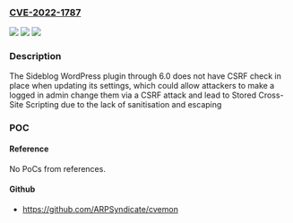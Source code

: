 ### [CVE-2022-1787](https://cve.mitre.org/cgi-bin/cvename.cgi?name=CVE-2022-1787)
![](https://img.shields.io/static/v1?label=Product&message=Sideblog%20WordPress%20Plugin&color=blue)
![](https://img.shields.io/static/v1?label=Version&message=6.0%3C%3D%206.0%20&color=brighgreen)
![](https://img.shields.io/static/v1?label=Vulnerability&message=CWE-352%20Cross-Site%20Request%20Forgery%20(CSRF)&color=brighgreen)

### Description

The Sideblog WordPress plugin through 6.0 does not have CSRF check in place when updating its settings, which could allow attackers to make a logged in admin change them via a CSRF attack and lead to Stored Cross-Site Scripting due to the lack of sanitisation and escaping

### POC

#### Reference
No PoCs from references.

#### Github
- https://github.com/ARPSyndicate/cvemon

